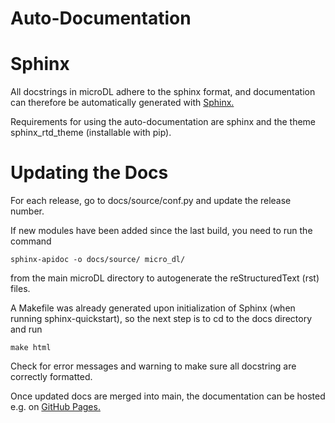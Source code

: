 # Auto-Documentation

# Sphinx

All docstrings in microDL adhere to the sphinx format, 
and documentation can therefore be automatically generated with [Sphinx.](https://www.sphinx-doc.org/en/master/index.html)

Requirements for using the auto-documentation are sphinx and the theme sphinx_rtd_theme (installable with pip).

# Updating the Docs

For each release, go to docs/source/conf.py and update the release number.

If new modules have been added since the last build, you need to run the command
```buildoutcfg
sphinx-apidoc -o docs/source/ micro_dl/
```
from the main microDL directory to autogenerate the reStructuredText (rst) files.

A Makefile was already generated upon initialization of Sphinx (when running sphinx-quickstart), so the
next step is to cd to the docs directory and run
```buildoutcfg
make html
```
Check for error messages and warning to make sure all docstring are correctly formatted.

Once updated docs are merged into main, the documentation can be hosted e.g. on
[GitHub Pages.](https://pages.github.com/)
